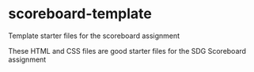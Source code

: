 # scoreboard-template

Template starter files for the scoreboard assignment

These HTML and CSS files are good starter files for the SDG Scoreboard assignment
